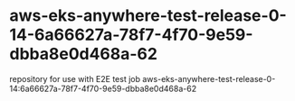 # aws-eks-anywhere-test-release-0-14-6a66627a-78f7-4f70-9e59-dbba8e0d468a-62
repository for use with E2E test job aws-eks-anywhere-test-release-0-14:6a66627a-78f7-4f70-9e59-dbba8e0d468a-62
